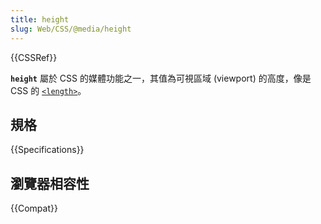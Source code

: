 ```yaml
---
title: height
slug: Web/CSS/@media/height
---
```


{{CSSRef}}

**`height`** 屬於 CSS 的媒體功能之一，其值為可視區域 (viewport) 的高度，像是 CSS 的 [`<length>`](/zh-TW/docs/Web/CSS/length)。

## 規格

{{Specifications}}

## 瀏覽器相容性

{{Compat}}
